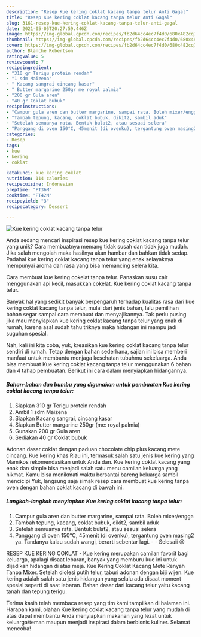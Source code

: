 ```yaml
---
description: "Resep Kue kering coklat kacang tanpa telur Anti Gagal"
title: "Resep Kue kering coklat kacang tanpa telur Anti Gagal"
slug: 3161-resep-kue-kering-coklat-kacang-tanpa-telur-anti-gagal
date: 2021-05-05T20:27:59.446Z
image: https://img-global.cpcdn.com/recipes/fb2d64cc4ec7f4d0/680x482cq70/kue-kering-coklat-kacang-tanpa-telur-foto-resep-utama.jpg
thumbnail: https://img-global.cpcdn.com/recipes/fb2d64cc4ec7f4d0/680x482cq70/kue-kering-coklat-kacang-tanpa-telur-foto-resep-utama.jpg
cover: https://img-global.cpcdn.com/recipes/fb2d64cc4ec7f4d0/680x482cq70/kue-kering-coklat-kacang-tanpa-telur-foto-resep-utama.jpg
author: Blanche Robertson
ratingvalue: 5
reviewcount: 7
recipeingredient:
- "310 gr Terigu protein rendah"
- "1 sdm Maizena"
- " Kacang sangrai cincang kasar"
- " Butter margarine 250gr me royal palmia"
- "200 gr Gula aren"
- "40 gr Coklat bubuk"
recipeinstructions:
- "Campur gula aren dan butter margarine, sampai rata. Boleh mixer/engga"
- "Tambah tepung, kacang, coklat bubuk, dikit2, sambil aduk"
- "Setelah semuanya rata. Bentuk bulat2, atau sesuai selera"
- "Panggang di oven 150°C, 45menit (di ovenku), tergantung oven masing2 ya. Tandanya kalau sudah wangi, berarti sebentar lagi.  Selesaii 😍"
categories:
- Resep
tags:
- kue
- kering
- coklat

katakunci: kue kering coklat 
nutrition: 114 calories
recipecuisine: Indonesian
preptime: "PT36M"
cooktime: "PT42M"
recipeyield: "3"
recipecategory: Dessert

---
```



![Kue kering coklat kacang tanpa telur](https://img-global.cpcdn.com/recipes/fb2d64cc4ec7f4d0/680x482cq70/kue-kering-coklat-kacang-tanpa-telur-foto-resep-utama.jpg)

Anda sedang mencari inspirasi resep kue kering coklat kacang tanpa telur yang unik? Cara membuatnya memang tidak susah dan tidak juga mudah. Jika salah mengolah maka hasilnya akan hambar dan bahkan tidak sedap. Padahal kue kering coklat kacang tanpa telur yang enak selayaknya mempunyai aroma dan rasa yang bisa memancing selera kita.

Cara membuat kue kering cokelat tanpa telur. Panaskan susu cair menggunakan api kecil, masukkan cokelat. Kue kering coklat kacang tanpa telur.

Banyak hal yang sedikit banyak berpengaruh terhadap kualitas rasa dari kue kering coklat kacang tanpa telur, mulai dari jenis bahan, lalu pemilihan bahan segar sampai cara membuat dan menyajikannya. Tak perlu pusing jika mau menyiapkan kue kering coklat kacang tanpa telur yang enak di rumah, karena asal sudah tahu triknya maka hidangan ini mampu jadi suguhan spesial.


Nah, kali ini kita coba, yuk, kreasikan kue kering coklat kacang tanpa telur sendiri di rumah. Tetap dengan bahan sederhana, sajian ini bisa memberi manfaat untuk membantu menjaga kesehatan tubuhmu sekeluarga. Anda bisa membuat Kue kering coklat kacang tanpa telur menggunakan 6 bahan dan 4 tahap pembuatan. Berikut ini cara dalam menyiapkan hidangannya.

<!--inarticleads1-->

##### Bahan-bahan dan bumbu yang digunakan untuk pembuatan Kue kering coklat kacang tanpa telur:

1. Siapkan 310 gr Terigu protein rendah
1. Ambil 1 sdm Maizena
1. Siapkan  Kacang sangrai, cincang kasar
1. Siapkan  Butter margarine 250gr (me: royal palmia)
1. Gunakan 200 gr Gula aren
1. Sediakan 40 gr Coklat bubuk


Adonan dasar coklat dengan paduan chocolate chip plus kacang mete cincang. Kue kering khas Riau ini, termasuk salah satu jenis kue kering yang Mamikos rekomendasikan untuk Anda dan. Kue kering coklat kacang yang enak dan simple bisa menjadi salah satu menu camilan keluarga yang nikmat. Kamu bisa menikmati waktu bersantai bareng keluarga sambil mencicipi Yuk, langsung saja simak resep cara membuat kue kering tanpa oven dengan bahan coklat kacang di bawah ini. 

<!--inarticleads2-->

##### Langkah-langkah menyiapkan Kue kering coklat kacang tanpa telur:

1. Campur gula aren dan butter margarine, sampai rata. Boleh mixer/engga
1. Tambah tepung, kacang, coklat bubuk, dikit2, sambil aduk
1. Setelah semuanya rata. Bentuk bulat2, atau sesuai selera
1. Panggang di oven 150°C, 45menit (di ovenku), tergantung oven masing2 ya. Tandanya kalau sudah wangi, berarti sebentar lagi. -  - Selesaii 😍


RESEP KUE KERING COKLAT - Kue kering merupakan camilan favorit bagi keluarga, apalagi disaat lebaran, banyak yang memburu kue ini untuk dijadikan hidangan di atas meja. Kue Kering Coklat Kacang Mete Renyah Tanpa Mixer. Setelah diolesi putih telur, taburi adonan dengan biji wijen. Kue kering adalah salah satu jenis hidangan yang selalu ada disaat moment spesial seperti di saat lebaran. Bahan dasar dari kacang telur yaitu kacang tanah dan tepung terigu. 

Terima kasih telah membaca resep yang tim kami tampilkan di halaman ini. Harapan kami, olahan Kue kering coklat kacang tanpa telur yang mudah di atas dapat membantu Anda menyiapkan makanan yang lezat untuk keluarga/teman maupun menjadi inspirasi dalam berbisnis kuliner. Selamat mencoba!
